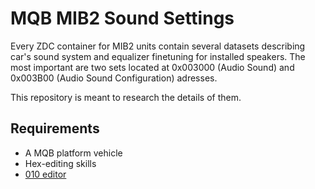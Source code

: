 # MQB MIB2 Sound Settings

Every ZDC container for MIB2 units contain several datasets describing car's sound system and equalizer finetuning for installed speakers. The most important are two sets located at 0x003000 (Audio Sound) and 0x003B00 (Audio Sound Configuration) adresses. 

This repository is meant to research the details of them. 

## Requirements
- A MQB platform vehicle
- Hex-editing skills
- [010 editor](https://www.sweetscape.com/010editor/)
